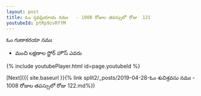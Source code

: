 ```yaml
---
layout: post
title: ఓం స్తవప్రియాయ నమః   - 1008 రోజుల తపస్సులో రోజు  121
youtubeId: ptRp9zvRffM
---
```

 
 
 ఓం గుణాకరయా నమః  
 
 -  మంచి లక్షణాల స్టోర్ హౌస్ ఎవరు 
 
  
 
  
 
 
 
 
 
 


{% include youtubePlayer.html id=page.youtubeId %}
 
[Next]({{ site.baseurl }}{% link  split2/_posts/2019-04-28-ఓం శుచిశ్రవసు నమః   - 1008 రోజుల తపస్సులో రోజు  122.md%})
 

